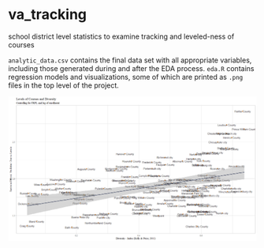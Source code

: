 # va_tracking
school district level statistics to examine tracking and leveled-ness of courses

`analytic_data.csv` contains the final data set with all appropriate variables, including those generated during and after the EDA process. `eda.R` contains regression models and visualizations, some of which are printed as `.png` files in the top level of the project. 



![](https://github.com/McCartneyAC/va_tracking/blob/master/plot_c_names.png?raw=true)
